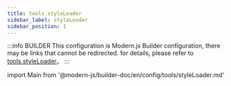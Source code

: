 ```yaml
---
title: tools.styleLoader
sidebar_label: styleLoader
sidebar_position: 1
---
```


:::info BUILDER
This configuration is Modern.js Builder configuration, there may be links that cannot be redirected. for details, please refer to [tools.styleLoader](https://modernjs.dev/builder/zh/api/config-tools.html#tools-styleloader)。
:::

import Main from '@modern-js/builder-doc/en/config/tools/styleLoader.md'

<Main />
